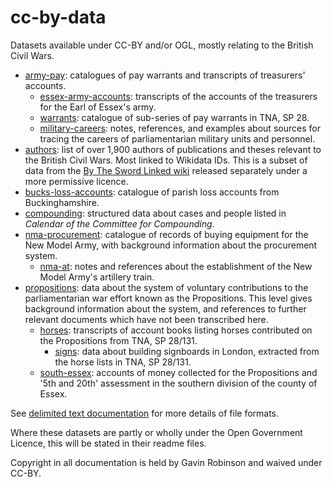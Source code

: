 # cc-by-data

Datasets available under CC-BY and/or OGL, mostly relating to the British Civil Wars.

- [army-pay](https://github.com/drgavinr/cc-by-data/tree/main/army-pay): catalogues of pay warrants and transcripts of treasurers' accounts.
  - [essex-army-accounts](https://github.com/drgavinr/cc-by-data/tree/main/army-pay/essex-army-accounts): transcripts of the accounts of the treasurers for the Earl of Essex's army.
  - [warrants](https://github.com/drgavinr/cc-by-data/tree/main/army-pay/warrants): catalogue of sub-series of pay warrants in TNA, SP 28.
  - [military-careers](https://github.com/drgavinr/cc-by-data/blob/main/army-pay/military-careers.md): notes, references, and examples about sources for tracing the careers of parliamentarian military units and personnel.
- [authors](https://github.com/drgavinr/cc-by-data/tree/main/authors): list of over 1,900 authors of publications and theses relevant to the British Civil Wars. Most linked to Wikidata IDs. This is a subset of data from the [By The Sword Linked wiki](https://github.com/drgavinr/btsl/) released separately under a more permissive licence.
- [bucks-loss-accounts](https://github.com/drgavinr/cc-by-data/tree/main/bucks-loss-accounts): catalogue of parish loss accounts from Buckinghamshire.
- [compounding](https://github.com/drgavinr/cc-by-data/tree/main/compounding): structured data about cases and people listed in *Calendar of the Committee for Compounding*.
- [nma-procurement](https://github.com/drgavinr/cc-by-data/tree/main/nma-procurement): catalogue of records of buying equipment for the New Model Army, with background information about the procurement system.
  - [nma-at](https://github.com/drgavinr/cc-by-data/blob/main/nma-procurement/nma-at.md): notes and references about the establishment of the New Model Army's artillery train.
- [propositions](https://github.com/drgavinr/cc-by-data/tree/main/propositions): data about the system of voluntary contributions to the parliamentarian war effort known as the Propositions. This level gives background information about the system, and references to further relevant documents which have not been transcribed here.
  - [horses](https://github.com/drgavinr/cc-by-data/tree/main/propositions/horses): transcripts of account books listing horses contributed on the Propositions from TNA, SP 28/131.
    - [signs](https://github.com/drgavinr/cc-by-data/tree/main/propositions/horses/signs): data about building signboards in London, extracted from the horse lists in TNA, SP 28/131.
  - [south-essex](https://github.com/drgavinr/cc-by-data/tree/main/propositions/south-essex): accounts of money collected for the Propositions and '5th and 20th' assessment in the southern division of the county of Essex.

See [delimited text documentation](https://github.com/drgavinr/cc-by-data/blob/main/delimited-text.md) for more details of file formats.

Where these datasets are partly or wholly under the Open Government Licence, this will be stated in their readme files.

Copyright in all documentation is held by Gavin Robinson and waived under CC-BY.
